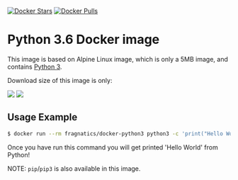 [![Docker Stars](https://img.shields.io/docker/stars/fragnatics/python3.svg?style=flat-square)](https://hub.docker.com/r/fragnatics/docker-python3/)
[![Docker Pulls](https://img.shields.io/docker/pulls/fragnatics/python3.svg?style=flat-square)](https://hub.docker.com/r/fragnatics/docker-python3/)


Python 3.6 Docker image
=======================

This image is based on Alpine Linux image, which is only a 5MB image, and contains
[Python 3](https://www.python.org/).

Download size of this image is only:

[![](https://images.microbadger.com/badges/version/fragnatics/python3.svg)](https://microbadger.com/images/fragnatics/python3 "Get your own version badge on microbadger.com")
[![](https://images.microbadger.com/badges/image/fragnatics/python3.svg)](http://microbadger.com/images/fragnatics/python3 "Get your own image badge on microbadger.com")


Usage Example
-------------

```bash
$ docker run --rm fragnatics/docker-python3 python3 -c 'print("Hello World")'
```

Once you have run this command you will get printed 'Hello World' from Python!

NOTE: `pip`/`pip3` is also available in this image.
